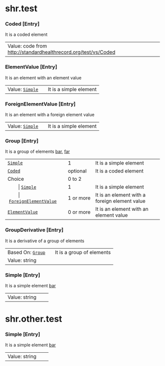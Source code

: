 # shr.test

### <a name="Coded"></a>Coded [Entry]
It is a coded element

|  |  |  |
| --- | --- | --- |
| Value:&nbsp;code from http://standardhealthrecord.org/test/vs/Coded |  |  |

### <a name="ElementValue"></a>ElementValue [Entry]
It is an element with an element value

|  |  |  |
| --- | --- | --- |
| Value:&nbsp;[`Simple`](#Simple) |  | It is a simple element |

### <a name="ForeignElementValue"></a>ForeignElementValue [Entry]
It is an element with a foreign element value

|  |  |  |
| --- | --- | --- |
| Value:&nbsp;[`Simple`](../other/test/index.md#Simple) |  | It is a simple element |

### <a name="Group"></a>Group [Entry]
It is a group of elements [bar](http://foo.org/bar), [far](http://boo.org/far)

|  |  |  |
| --- | --- | --- |
| [`Simple`](#Simple) | 1 | It is a simple element |
| [`Coded`](#Coded) | optional | It is a coded element |
| Choice | 0&nbsp;to&nbsp;2 |  |
| &nbsp;&nbsp;&nbsp;&nbsp;&nbsp;&nbsp;&nbsp;&nbsp;\|&nbsp;[`Simple`](../other/test/index.md#Simple) | 1 | It is a simple element |
| &nbsp;&nbsp;&nbsp;&nbsp;&nbsp;&nbsp;&nbsp;&nbsp;\|&nbsp;[`ForeignElementValue`](#ForeignElementValue) | 1&nbsp;or&nbsp;more | It is an element with a foreign element value |
| [`ElementValue`](#ElementValue) | 0&nbsp;or&nbsp;more | It is an element with an element value |

### <a name="GroupDerivative"></a>GroupDerivative [Entry]
It is a derivative of a group of elements

|  |  |  |
| --- | --- | --- |
| Based&nbsp;On:&nbsp;[`Group`](#Group) |  | It is a group of elements |
| Value:&nbsp;string |  |  |

### <a name="Simple"></a>Simple [Entry]
It is a simple element [bar](http://foo.org/bar)

|  |  |  |
| --- | --- | --- |
| Value:&nbsp;string |  |  |

# shr.other.test

### <a name="Simple"></a>Simple [Entry]
It is a simple element [bar](http://foo.org/bar)

|  |  |  |
| --- | --- | --- |
| Value:&nbsp;string |  |  |